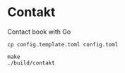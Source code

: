 # Contakt

Contact book with Go

    cp config.template.toml config.toml

    make
    ./build/contakt